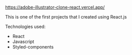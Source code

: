 https://adobe-illustrator-clone-react.vercel.app/ <br>

This is one of the first projects that I created using React.js

Technologies used: 
* React
* Javascript
* Styled-components
